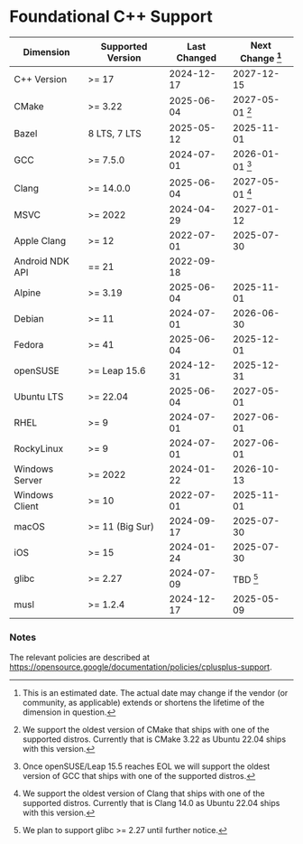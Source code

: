 # Foundational C++ Support

| Dimension       | Supported Version      | Last Changed | Next Change [^next-change] |
|-----------------|------------------------|--------------|-------------|
| C++ Version     | >= 17                  | 2024-12-17   | 2027-12-15  |
| CMake           | >= 3.22                | 2025-06-04   | 2027-05-01 [^cmake] |
| Bazel           | 8 LTS, 7 LTS           | 2025-05-12   | 2025-11-01  |
| GCC             | >= 7.5.0               | 2024-07-01   | 2026-01-01 [^gcc] |
| Clang           | >= 14.0.0              | 2025-06-04   | 2027-05-01 [^clang] |
| MSVC            | >= 2022                | 2024-04-29   | 2027-01-12  |
| Apple Clang     | >= 12                  | 2022-07-01   | 2025-07-30 |
| Android NDK API | == 21                  | 2022-09-18   | |
| Alpine          | >= 3.19                | 2025-06-04   | 2025-11-01 |
| Debian          | >= 11                  | 2024-07-01   | 2026-06-30 |
| Fedora          | >= 41                  | 2025-06-04   | 2025-12-01 |
| openSUSE        | >= Leap 15.6           | 2024-12-31   | 2025-12-31 |
| Ubuntu LTS      | >= 22.04               | 2025-06-04   | 2027-05-01 |
| RHEL            | >= 9                   | 2024-07-01   | 2027-06-01 |
| RockyLinux      | >= 9                   | 2024-07-01   | 2027-06-01 |
| Windows Server  | >= 2022                | 2024-01-22   | 2026-10-13 |
| Windows Client  | >= 10                  | 2022-07-01   | 2025-11-01 |
| macOS           | >= 11 (Big Sur)        | 2024-09-17   | 2025-07-30 |
| iOS             | >= 15                  | 2024-01-24   | 2025-07-30 |
| glibc           | >= 2.27                | 2024-07-09   | TBD [^glibc] |
| musl            | >= 1.2.4               | 2024-12-17   | 2025-05-09 |

[^next-change]: This is an estimated date. The actual date may change if the
vendor (or community, as applicable) extends or shortens the lifetime of the
dimension in question.

[^cmake]: We support the oldest version of CMake that ships with one of the
supported distros. Currently that is CMake 3.22 as Ubuntu 22.04 ships with this
version.

[^gcc]: Once openSUSE/Leap 15.5 reaches EOL we will support the oldest
version of GCC that ships with one of the supported distros.

[^clang]: We support the oldest version of Clang that ships with one of the
supported distros. Currently that is Clang 14.0 as Ubuntu 22.04 ships with
this version.

[^glibc]: We plan to support glibc >= 2.27 until further notice.

### Notes

The relevant policies are described at https://opensource.google/documentation/policies/cplusplus-support.

[devtoolset-7]: https://www.softwarecollections.org/en/scls/rhscl/devtoolset-7/
